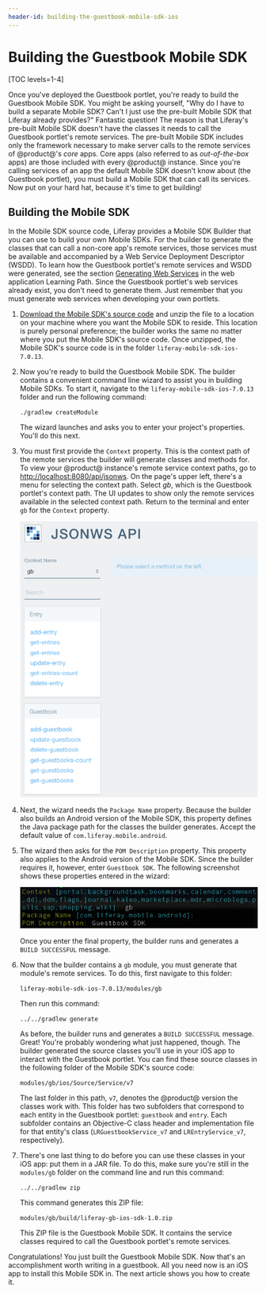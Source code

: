```yaml
---
header-id: building-the-guestbook-mobile-sdk-ios
---
```


# Building the Guestbook Mobile SDK

[TOC levels=1-4]

Once you've deployed the Guestbook portlet, you're ready to build the Guestbook
Mobile SDK. You might be asking yourself, "Why do I have to build a separate
Mobile SDK? Can't I just use the pre-built Mobile SDK that Liferay already
provides?" Fantastic question! The reason is that Liferay's pre-built Mobile SDK
doesn't have the classes it needs to call the Guestbook portlet's remote
services. The pre-built Mobile SDK includes only the framework necessary to make
server calls to the remote services of @product@'s *core* apps. Core apps (also 
referred to as *out-of-the-box* apps) are those included with every @product@ 
instance. Since you're calling services of an app the default Mobile SDK doesn't 
know about (the Guestbook portlet), you must build a Mobile SDK that can call 
its services. Now put on your hard hat, because it's time to get building! 

## Building the Mobile SDK

In the Mobile SDK source code, Liferay provides a Mobile SDK Builder that you 
can use to build your own Mobile SDKs. For the builder to generate the classes 
that can call a non-core app's remote services, those services must be available 
and accompanied by a Web Service Deployment Descriptor (WSDD). To learn how the 
Guestbook portlet's remote services and WSDD were generated, see the section 
[Generating Web Services](/docs/7-0/tutorials/-/knowledge_base/t/generating-web-services) 
in the web application Learning Path. Since the Guestbook portlet's web services 
already exist, you don't need to generate them. Just remember that you must 
generate web services when developing your own portlets. 

1.  [Download the Mobile SDK's source code](https://github.com/liferay/liferay-mobile-sdk/archive/ios-7.0.13.zip) 
    and unzip the file to a location on your machine where you want the Mobile 
    SDK to reside. This location is purely personal preference; the builder 
    works the same no matter where you put the Mobile SDK's source code. Once 
    unzipped, the Mobile SDK's source code is in the folder 
    `liferay-mobile-sdk-ios-7.0.13`. 

2.  Now you're ready to build the Guestbook Mobile SDK. The builder contains a 
    convenient command line wizard to assist you in building Mobile SDKs. To 
    start it, navigate to the `liferay-mobile-sdk-ios-7.0.13` folder and run the 
    following command: 

        ./gradlew createModule

    The wizard launches and asks you to enter your project's properties. You'll 
    do this next.

3.  You must first provide the `Context` property. This is the context path of 
    the remote services the builder will generate classes and methods for. To 
    view your @product@ instance's remote service context paths, go to 
    [http://localhost:8080/api/jsonws](http://localhost:8080/api/jsonws). 
    On the page's upper left, there's a menu for selecting the context path. 
    Select *gb*, which is the Guestbook portlet's context path. The UI updates 
    to show only the remote services available in the selected context path. 
    Return to the terminal and enter `gb` for the `Context` property. 

    ![Figure 1: The Guestbook Portlet's context path (gb) on the server.](../../../images/remote-services-context.png)

4.  Next, the wizard needs the `Package Name` property. Because the builder also 
    builds an Android version of the Mobile SDK, this property defines the Java 
    package path for the classes the builder generates. Accept the default value 
    of `com.liferay.mobile.android`. 

5.  The wizard then asks for the `POM Description` property. This property also 
    applies to the Android version of the Mobile SDK. Since the builder requires 
    it, however, enter `Guestbook SDK`. The following screenshot shows these 
    properties entered in the wizard: 

    ![Figure 2: To build your Mobile SDK, you must enter values for the `Context`, `Package Name`, and `POM Description` properties. The blue values in square brackets are defaults.](../../../images/mobile-sdk-build-wizard.png)

    Once you enter the final property, the builder runs and generates a 
    `BUILD SUCCESSFUL` message.

6.  Now that the builder contains a `gb` module, you must generate that module's 
    remote services. To do this, first navigate to this folder: 

        liferay-mobile-sdk-ios-7.0.13/modules/gb

    Then run this command: 

        ../../gradlew generate

    As before, the builder runs and generates a `BUILD SUCCESSFUL` message. 
    Great! You're probably wondering what just happened, though. The builder 
    generated the source classes you'll use in your iOS app to interact with the 
    Guestbook portlet. You can find these source classes in the following folder 
    of the Mobile SDK's source code: 

        modules/gb/ios/Source/Service/v7

    The last folder in this path, `v7`, denotes the @product@ version the 
    classes work with. This folder has two subfolders that correspond to each 
    entity in the Guestbook portlet: `guestbook` and `entry`. Each subfolder 
    contains an Objective-C class header and implementation file for that 
    entity's class (`LRGuestbookService_v7` and `LREntryService_v7`, 
    respectively). 

7.  There's one last thing to do before you can use these classes in your iOS 
    app: put them in a JAR file. To do this, make sure you're still in the 
    `modules/gb` folder on the command line and run this command: 

        ../../gradlew zip

    This command generates this ZIP file: 

        modules/gb/build/liferay-gb-ios-sdk-1.0.zip

    This ZIP file is the Guestbook Mobile SDK. It contains the service classes 
    required to call the Guestbook portlet's remote services. 

Congratulations! You just built the Guestbook Mobile SDK. Now that's an 
accomplishment worth writing in a guestbook. All you need now is an iOS app to 
install this Mobile SDK in. The next article shows you how to create it. 
